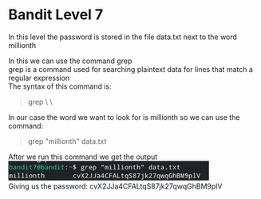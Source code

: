 # Bandit Level 7  
  
In this level the password is stored in the file data.txt next to the word millionth  
  
In this we can use the command grep  
grep is a command used for searching plaintext data for lines that match a regular expression  
The syntax of this command is:  
> grep \\<pattern> \\<file>  
  
In our case the word we want to look for is millionth so we can use the command:  
> grep "millionth" data.txt  
  
After we run this command we get the output  
![221d9eee.png](../src/221d9eee.png)  
Giving us the password: cvX2JJa4CFALtqS87jk27qwqGhBM9plV  

